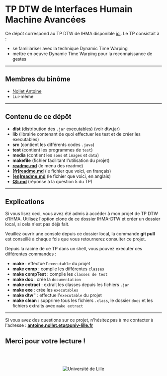 # TP DTW de Interfaces Humain Machine Avancées

Ce dépôt correspond au TP DTW de IHMA disponible [ici](media/tpDTW "TP1").
Le TP consistait à :

* se familiariser avec la technique Dynamic Time Warping
* mettre en oeuvre Dynamic Time Warping pour la reconnaissance de gestes

---
##  Membres du binôme

* [Nollet Antoine](mailto:antoine.nollet.etu@univ-lille.fr)
* Lui-même

---
## Contenu de ce dépôt

* **dist** (distribution des `.jar` executables) (voir dtw.jar)
* **lib** (librairie contenant de quoi effectuer les test et de créer les executables)
* **src** (contient les différents codes `.java`)
* **test** (contient les programmes de `test`)
* **media** (contient les `sons` et `images` et `data`)
* **makefile** (fichier facilitant l'utilisation du projet)
* [**readme.md**](readme.md "menu des readme") (le menu des readme)
* [**[fr]readme.md**]([fr]readme.md "readme en français") (le fichier que voici, en français)
* [**[en]readme.md**]([en]readme.md "readme en anglais") (le fichier que voici, en anglais)
* [**Q5.md**](Q5.md "réponse de la Q5") (réponse à la question 5 du TP)

---
## Explications

Si vous lisez ceci, vous avez été admis à accéder à mon projet de TP DTW d'IHMA.
Utilisez l'option clone de ce dossier IHMA-DTW et créer un dossier local, si cela n'est pas déjà fait.

Veuillez ouvrir une console depuis ce dossier local, la commande **git pull** est conseillé à chaque fois que vous retournerez consulter ce projet.

Depuis la racine de ce TP dans un shell, vous pouvez executer ces différentes commandes :

* **make** : effectue l'`executable` du projet
* **make comp** : compile les différentes `classes`
* **make compTest** : compile les `classes de test`
* **make doc** : crée la `documentation`
* **make extract** : extrait les classes depuis les fichiers `.jar`
* **make exe** : crée les `executables`
* **make dtw"** : effectue l'`executable` du projet
* **make clean** : supprime tous les fichiers `.class`, le dossier `docs` et les fichiers extraits avec `make extract`

---

Si vous avez des questions sur ce projet, n'hésitez pas à me contacter à l'adresse : **antoine.nollet.etu@univ-lille.fr**

Merci pour votre lecture !
---
<br />
<br />
<br />
<div style="text-align:center"><img src="media/pictures/logo.jpg"alt="Université de Lille"/></div>
